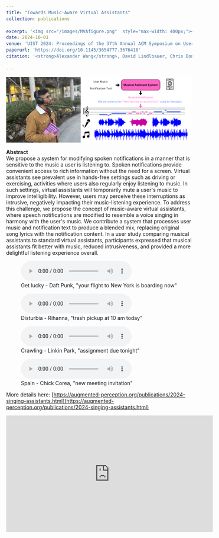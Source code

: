 ```yaml
---
title: "Towards Music-Aware Virtual Assistants"
collection: publications

excerpt: '<img src="/images/MVAfigure.png"  style="max-width: 400px;"><br>'
date: 2024-10-01
venue: 'UIST 2024: Proceedings of the 37th Annual ACM Symposium on User Interface Software and Technology'
paperurl: 'https://doi.org/10.1145/3654777.3676416'
citation: '<strong>Alexander Wang</strong>, David Lindlbauer, Chris Donahue. <a href="https://doi.org/10.1145/3654777.3676416">(PDF)</a>'

---
```

<img src="/images/MVAfigure.png"><br>

__Abstract__    
We propose a system for modifying spoken notifications in a manner that is sensitive to the music a user is listening to. Spoken notifications provide convenient access to rich information without the need for a screen. Virtual assistants see prevalent use in hands-free settings such as driving or exercising, activities where users also regularly enjoy listening to music. In such settings, virtual assistants will temporarily mute a user's music to improve intelligibility. However, users may perceive these interruptions as intrusive, negatively impacting their music-listening experience. To address this challenge, we propose the concept of music-aware virtual assistants, where speech notifications are modified to resemble a voice singing in harmony with the user's music. We contribute a system that processes user music and notification text to produce a blended mix, replacing original song lyrics with the notification content. In a user study comparing musical assistants to standard virtual assistants, participants expressed that musical assistants fit better with music, reduced intrusiveness, and provided a more delightful listening experience overall.

<figure>
<audio controls>
  <source src="../../../assets/audio/MVA-getlucky.mp3" type="audio/mpeg">
  Your browser does not support the audio element.
</audio>
  <figcaption>Get lucky - Daft Punk, "your flight to New York is boarding now"</figcaption>
</figure>

<figure>
<audio controls>
  <source src="../../../assets/audio/MVA-disturbia.mp3" type="audio/mpeg">
  Your browser does not support the audio element.
</audio>
  <figcaption>Disturbia - Rihanna, "trash pickup at 10 am today"</figcaption>
</figure>

<figure>
<audio controls>
  <source src="../../../assets/audio/MVA-crawling.mp3" type="audio/mpeg">
  Your browser does not support the audio element.
</audio>
  <figcaption>Crawling - Linkin Park, "assignment due tonight"</figcaption>
</figure>

<figure>
<audio controls>
  <source src="../../../assets/audio/MVA-spain.mp3" type="audio/mpeg">
  Your browser does not support the audio element.
</audio>
  <figcaption>Spain - Chick Corea, "new meeting invitation"</figcaption>
</figure>

More details here: [https://augmented-perception.org/publications/2024-singing-assistants.html](https://augmented-perception.org/publications/2024-singing-assistants.html)

<iframe width="560" height="315" src="https://www.youtube.com/embed/CRGXo4Rg5uM?si=J4Q6-UPToWkpHQU2" title="YouTube video player" frameborder="0" allow="accelerometer; autoplay; clipboard-write; encrypted-media; gyroscope; picture-in-picture; web-share" referrerpolicy="strict-origin-when-cross-origin" allowfullscreen></iframe><!--<iframe width="560" height="315" src="https://www.youtube.com/embed/uSQJCviG-uE?si=TyIyX3H8cFnFL0lj" title="YouTube video player" frameborder="0" allow="accelerometer; autoplay; clipboard-write; encrypted-media; gyroscope; picture-in-picture; web-share" allowfullscreen></iframe>
<!--
[View paper here](https://doi.org/10.1145/3613904.3642376)
Alexander Wang, David Lindlbauer, Chris Donahue. (2024). "Towards Music-Aware Virtual Assistants" <i>ACM UIST</i>. -->
